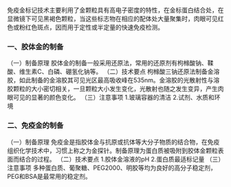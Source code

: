 


免疫金标记技术主要利用了金颗粒具有高电子密度的特性，在金标蛋白结合处，在显微镜下可见黑褐色颗粒，当这些标志物在相应的配体处大量聚集时，肉眼可见红色或粉红色斑点，因而用于定性或半定量的快速免疫检测。

### 一、胶体金的制备
（一）制备原理
胶体金的制备一般采用还原法，常用的还原剂有枸橼酸钠、鞣酸、维生素C、白磷、硼氢化钠等。
（二）技术要点
枸橼酸三钠还原法制备金溶胶，如此制备的金溶胶其可见光区最高吸收峰在535nm。金溶胶的光散射性与溶胶颗粒的大小密切相关，一旦颗粒大小发生变化，光散射也随之发生变异，产生肉眼可见的显著的颜色变化。
（三）注意事项
1.玻璃容器的清洁
2.试剂、水质和环境

### 二、免疫金的制备
（一）制备原理
免疫金是指胶体金与抗原或抗体等大分子物质的结合物，在免疫组织化学技术中，习惯上称之为金探针。制备原理为蛋白质被吸附到胶体金颗粒表面而结合的过程。
（二）技术要点
1.胶体金溶液的pH 
2.蛋白质最适标记量
（三）注意事项
多种蛋白质、葡聚糖、PEG2000、明胶等均为良好的高分子稳定剂，PEG和BSA是最常用的稳定剂。
